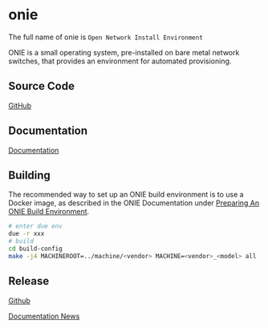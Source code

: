 # onie

The full name of onie is `Open Network Install Environment`

ONIE is a small operating system, pre-installed on bare metal network switches, that provides an environment for automated provisioning.

## Source Code

[GitHub](https://github.com/opencomputeproject/onie)

## Documentation

[Documentation](https://opencomputeproject.github.io/onie)

## Building

The recommended way to set up an ONIE build environment is to use a Docker image, as described in the ONIE Documentation under [Preparing An ONIE Build Environment](https://opencomputeproject.github.io/onie/developers/building.html#preparing-an-onie-build-environment).

```sh
# enter due env
due -r xxx
# build
cd build-config
make -j4 MACHINEROOT=../machine/<vendor> MACHINE=<vendor>_<model> all
```

## Release

[Github](https://github.com/opencomputeproject/onie/releases)

[Documentation News](https://opencomputeproject.github.io/onie/news/index.html)
